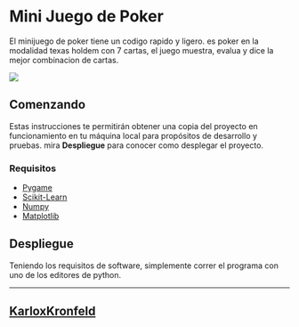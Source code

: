 # Mini Juego de Poker

El minijuego de poker tiene un codigo rapido y ligero. es poker en la modalidad texas holdem con 7 cartas, el juego muestra, evalua y dice la mejor combinacion de cartas.

![](https://media.giphy.com/media/XxopS0wpvbXgZqU8ei/giphy.gif)

## Comenzando 

Estas instrucciones te permitirán obtener una copia del proyecto en funcionamiento en tu máquina local para propósitos de desarrollo y pruebas. mira **Despliegue** para conocer como desplegar el proyecto.

### Requisitos 

* [Pygame](https://www.pygame.org/wiki/GettingStarted)
* [Scikit-Learn](https://scikit-learn.org/) 
* [Numpy](https://numpy.org/) 
* [Matplotlib](https://matplotlib.org/)

## Despliegue 
Teniendo los requisitos de software, simplemente correr el programa con uno de los editores de python.

---
[KarloxKronfeld](https://github.com/karloxkronfeld) 
---

